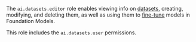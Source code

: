 The `ai.datasets.editor` role enables viewing info on [datasets](../../../ai-studio/dataset/api-ref/grpc/index.md), creating, modifying, and deleting them, as well as using them to [fine-tune](../../../ai-studio/concepts/tuning/index.md#fm-tuning) models in Foundation Models.

This role includes the `ai.datasets.user` permissions.
